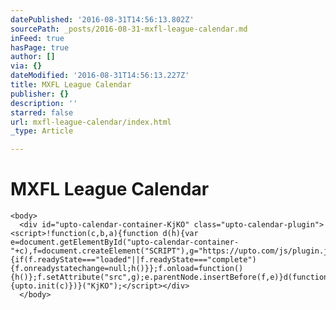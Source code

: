 ```yaml
---
datePublished: '2016-08-31T14:56:13.802Z'
sourcePath: _posts/2016-08-31-mxfl-league-calendar.md
inFeed: true
hasPage: true
author: []
via: {}
dateModified: '2016-08-31T14:56:13.227Z'
title: MXFL League Calendar
publisher: {}
description: ''
starred: false
url: mxfl-league-calendar/index.html
_type: Article

---
```

# MXFL League Calendar

    <body>
      <div id="upto-calendar-container-KjKO" class="upto-calendar-plugin"><script>!function(c,b,a){function d(h){var e=document.getElementById("upto-calendar-container-"+c),f=document.createElement("SCRIPT"),g="https://upto.com/js/plugin.js";f.onreadystatechange=function(){if(f.readyState==="loaded"||f.readyState==="complete"){f.onreadystatechange=null;h()}};f.onload=function(){h()};f.setAttribute("src",g);e.parentNode.insertBefore(f,e)}d(function(){upto.init(c)})}("KjKO");</script></div>
      </body>